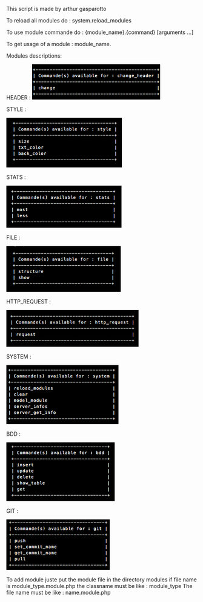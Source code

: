 This script is made by arthur gasparotto


To reload all modules do : system.reload_modules

To use module commande do : {module_name}.{command} [arguments ...]

To get usage of a module : module_name.

Modules descriptions:

HEADER :
![Alt text](/img/header_screen.png?raw=true "Optional Title")

STYLE :

![Alt text](/img/style_screen.png?raw=true "Optional Title")


STATS :

![Alt text](/img/stats_screen.png?raw=true "Optional Title")

FILE :

![Alt text](/img/file_screen.png?raw=true "Optional Title")

HTTP_REQUEST :

![Alt text](/img/http_screen.png?raw=true "Optional Title")

SYSTEM :

![Alt text](/img/system_screen.png?raw=true "Optional Title")

BDD : 

![Alt text](/img/bdd_screen.png?raw=true "Optional Title")

GIT :

![Alt text](/img/git_screen.png?raw=true "Optional Title")






































To add module juste put the module file in the directory modules
if file name is module_type.module.php
the classname must be like : module_type
The file name must be like : name.module.php